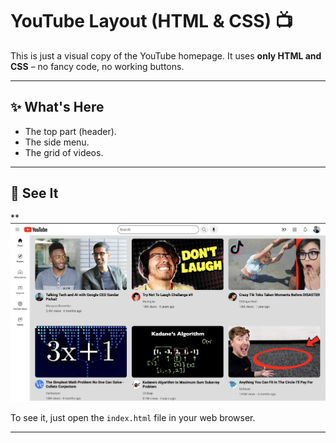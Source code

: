 # YouTube Layout (HTML & CSS) 📺

This is just a visual copy of the YouTube homepage. It uses **only HTML and CSS** – no fancy code, no working buttons.

---

## ✨ What's Here

* The top part (header).
* The side menu.
* The grid of videos.

---

## 📸 See It

**
![Screenshot of YouTube Layout](./pic.png)

To see it, just open the `index.html` file in your web browser.

---


